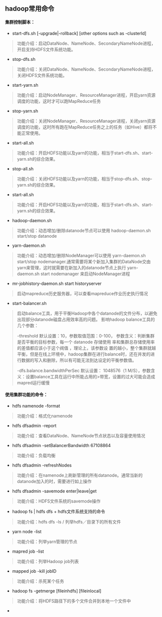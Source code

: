 ## hadoop常用命令
#### 集群控制脚本：

* 	start-dfs.sh	[-upgrade|-rollback] [other options such as -clusterId]
>  功能介绍：启动DataNode、NameNode、SecondaryNameNode进程，开启支持HDFS文件系统功能。

*  stop-dfs.sh 
>  功能介绍：关闭DataNode、NameNode、SecondaryNameNode进程，关闭HDFS文件系统功能。

* start-yarn.sh 
> 功能介绍：启动NodeManager、ResourceManager进程，开启yarn资源调度的功能，这时才可以跑MapReduce任务

* stop-yarn.sh
> 功能介绍：关闭NodeManager、ResourceManager进程，关闭yarn资源调度的功能，这时所有跑在MapReduce任务之上的任务（如Hive）都将不能正常使用。

* start-all.sh
> 功能介绍：开启HDFS功能以及yarn的功能，相当于start-dfs.sh、start-yarn.sh的综合效果。

* stop-all.sh
> 功能介绍：关闭HDFS功能以及yarn的功能，相当于stop-dfs.sh、stop-yarn.sh的综合效果。

* start-all.sh
> 功能介绍：开启HDFS功能以及yarn的功能，相当于start-dfs.sh、start-yarn.sh的综合效果。

* hadoop-daemon.sh
> 功能介绍：动态增加/删除datanode节点可以使用 hadoop-daemon.sh start/stop datanode 


* yarn-daemon.sh
> 功能介绍：动态增加/删除NodeManager可以使用 yarn-daemon.sh start/stop nodemanager.通常需要将某个新加入集群的DataNode交由yarn来管理，这时就需要在新加入的datanode节点上执行 yarn-daemon.sh start nodemanager 来启动NodeManager进程

* mr-jobhistory-daemon.sh  start historyserver
> 启动mapreduce历史服务器，可以查看mapreduce作业历史执行情况


* start-balancer.sh
> 启动balance工具，用于平衡Hadoop中各个datanode的文件分布，以避免出现部分datanode磁盘占用效率高的问题。
> 影响hadoop balance工具的几个参数：
> 
>  -threshold 默认设置：10，参数取值范围：0-100，
> 参数含义：判断集群是否平衡的目标参数，每一个 datanode 存储使用
> 率和集群总存储使用率的差值都应该小于这个阀值 ，理论上，该参数设
> 置的越小，整个集群就越平衡，但是在线上环境中，hadoop集群在进行balance时，还在并发的进行数据的写入和删除，所以有可能无法到达设定的平衡参数值。
>
> -dfs.balance.bandwidthPerSec  默认设置：
> 1048576（1 M/S），参数含义：设置balance工具在运行中所能占用的>带宽，设置的过大可能会造成mapred运行缓慢



#### 使用集群功能的命令：

* hdfs namenode -format
> 功能介绍：格式化namenode

* hdfs dfsadmin -report
> 功能介绍：查看DataNode、NameNode节点状态以及容量使用情况

* hdfs dfsadmin -setBalancerBandwidth 67108864
> 功能介绍：负载均衡

* hdfs dfsadmin -refreshNodes
> 功能介绍：在namenode上刷新管理的所有datanode。通常当新的datanode加入的时，需要进行如上操作

* hdfs dfsadmin -savemode enter|leave|get
> 功能介绍：HDFS文件系统的savemode操作

* hadoop fs | hdfs dfs + hdfs文件系统支持的命令
> 功能介绍：hdfs dfs -ls / 列举hdfs／目录下的所有文件

* yarn node -list
> 功能介绍：列举yarn管理的节点

* mapred job -list 
> 功能介绍：列举Hadoop job列表

* mapped job -kill jobID
> 功能介绍：杀死某个任务


* hadoop fs -getmerge [fileinhdfs] [fileinlocal]
> 功能介绍：将HDFS路径下的多个文件合并到本地一个文件中



* 